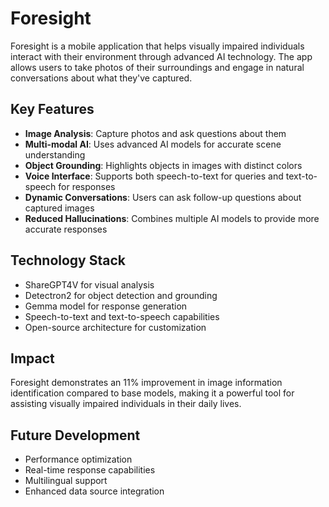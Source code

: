 # Foresight

Foresight is a mobile application that helps visually impaired individuals interact with their environment through advanced AI technology. The app allows users to take photos of their surroundings and engage in natural conversations about what they've captured.

## Key Features

- **Image Analysis**: Capture photos and ask questions about them
- **Multi-modal AI**: Uses advanced AI models for accurate scene understanding
- **Object Grounding**: Highlights objects in images with distinct colors
- **Voice Interface**: Supports both speech-to-text for queries and text-to-speech for responses
- **Dynamic Conversations**: Users can ask follow-up questions about captured images
- **Reduced Hallucinations**: Combines multiple AI models to provide more accurate responses

## Technology Stack

- ShareGPT4V for visual analysis
- Detectron2 for object detection and grounding
- Gemma model for response generation
- Speech-to-text and text-to-speech capabilities
- Open-source architecture for customization

## Impact

Foresight demonstrates an 11% improvement in image information identification compared to base models, making it a powerful tool for assisting visually impaired individuals in their daily lives.

## Future Development

- Performance optimization
- Real-time response capabilities
- Multilingual support
- Enhanced data source integration
